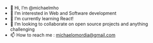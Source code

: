 - 👋 Hi, I’m @michaelmho
- 👀 I’m interested in Web and Software development
- 🌱 I’m currently learning React!
- 💞️ I’m looking to collaborate on open source projects and anything challenging
- 📫 How to reach me : michaelomordia@gmail.com

<!---
michaelmho/michaelmho is a ✨ special ✨ repository because its `README.md` (this file) appears on your GitHub profile.
You can click the Preview link to take a look at your changes.
--->
